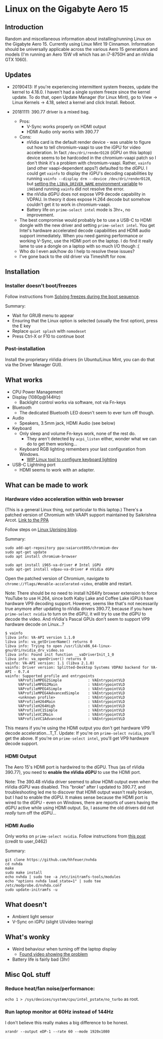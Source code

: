 # Linux on the Gigabyte Aero 15

## Introduction
Random and miscellaneous information about installing/running Linux on the Gigabyte Aero 15.
Currently using Linux Mint 19 Cinnamon.
Information should be universally applicable across the various Aero 15 generations and models (I'm running an Aero 15W v8 which has an i7-8750H and an nVidia GTX 1060).

## Updates
* 20190413: If you're experiencing intermittent system freezes, update the kernel to 4.18.0. I haven't had a single system freeze since the kernel update. To do that, open Update Manager (for Linux Mint), go to View -> Linux Kernels -> 4.18, select a kernel and click Install. Reboot.

* 20181111: 390.77 driver is a mixed bag.
	* Pros:
		* V-Sync works properly on HDMI output
		* HDMI Audio only works with 390.77
	* Cons:
		* nVidia card is the default render device - was unable to figure out how to tell chromium-vaapi to use the iGPU for video acceleration. In fact `/dev/dri/renderD128` (iGPU on this laptop) device seems to be hardcoded in the chromium-vaapi patch so I don't think it's a problem with chromium-vaapi. Rather, `vainfo` (and other vaapi-dependent apps?) defaulted to the dGPU. I could get `vainfo` to display the iGPU's decoding capabilities by running `vainfo --display drm --device /dev/dri/renderD128`, but [setting the `LIBVA_DRIVER_NAME` environment variable](https://wiki.archlinux.org/index.php/Hardware_video_acceleration#Configuring_VA-API) to `i965`and running `vainfo` did not resolve the error.
		* the nVidia dGPU does not expose VP9 decode capability in VDPAU. In theory it does expose H.264 decode but somehow couldn't get it to work in chromium-vaapi.
		* Battery life on `prime-select intel` mode is 3hr+, no improvement.
	* The best compromise would probably be to use a USB-C to HDMI dongle with the new driver and setting `prime-select intel`. You get Intel's hardware accelerated decode capabilities and HDMI audio support immediately. When you need gaming performance or working V-Sync, use the HDMI port on the laptop. I do find it really lame to use a dongle on a laptop with so much I/O though :(
	* Who do I even ask/how do I help to resolve these issues?
	* I've gone back to the old driver via Timeshift for now.

## Installation

### Installer doesn't boot/freezes
Follow instructions from [Solving freezes during the boot sequence](https://www.linuxmint.com/rel_tara_cinnamon.php).

Summary:
* Wait for GRUB menu to appear
* Ensuring that the Linux option is selected (usually the first option), press the E key
* Replace `quiet splash` with `nomodeset`
* Press Ctrl-X or F10 to continue boot

### Post-installation
Install the proprietary nVidia drivers (in Ubuntu/Linux Mint, you can do that via the Driver Manager GUI). 

## What works
* CPU Power Management
* Display (1080p@144Hz)
	* Backlight control works via software, not via Fn-keys
* Bluetooth
	* The dedicated Bluetooth LED doesn't seem to ever turn off though.
* Audio
	* Speakers, 3.5mm jack, HDMI Audio (see below)
* Keyboard
	* Only sleep and volume Fn-keys work, none of the rest do.
		* They aren't detected by `acpi_listen` either, wonder what we can do to get them working...
	* Keyboard RGB lighting remembers your last configuration from Windows.
		* [WIP Linux tool to configure keyboard lighting](https://github.com/martin31821/fusion-kbd-controller)
* USB-C Lightning port
	* HDMI seems to work with an adapter.

## What can be made to work
### Hardware video acceleration within web browser
(This is a general Linux thing, not particular to this laptop.)
There's a patched version of Chromium with VAAPI support maintained by Saikrishna Arcot. [Link to the PPA](https://launchpad.net/~saiarcot895/+archive/ubuntu/chromium-beta)

Follow steps on [Linux Uprising blog](https://www.linuxuprising.com/2018/08/how-to-enable-hardware-accelerated.html).

Summary:
```
sudo add-apt-repository ppa:saiarcot895/chromium-dev
sudo apt-get update
sudo apt install chromium-browser

sudo apt install i965-va-driver # Intel iGPU
sudo apt-get install vdpau-va-driver # nVidia dGPU
```
Open the patched version of Chromium, navigate to `chrome://flags/#enable-accelerated-video`, enable and restart.

Note: There should be no need to install h264ify browser extension to force YouTube to use H.264, since both Kaby Lake and Coffee Lake iGPUs have hardware VP9 decoding support. However, seems like that's not necessarily true anymore after updating to nVidia drivers 390.77, because if you have `prime-select nvidia` to turn on the dGPU, it will try to use the dGPU to decode the video. And nVidia's Pascal GPUs don't seem to support VP9 hardware decode on Linux...?
```
$ vainfo
libva info: VA-API version 1.1.0
libva info: va_getDriverName() returns 0
libva info: Trying to open /usr/lib/x86_64-linux-gnu/dri/nvidia_drv_video.so
libva info: Found init function __vaDriverInit_1_0
libva info: va_openDriver() returns 0
vainfo: VA-API version: 1.1 (libva 2.1.0)
vainfo: Driver version: Splitted-Desktop Systems VDPAU backend for VA-API - 0.7.4
vainfo: Supported profile and entrypoints
      VAProfileMPEG2Simple            :	VAEntrypointVLD
      VAProfileMPEG2Main              :	VAEntrypointVLD
      VAProfileMPEG4Simple            :	VAEntrypointVLD
      VAProfileMPEG4AdvancedSimple    :	VAEntrypointVLD
      <unknown profile>               :	VAEntrypointVLD
      VAProfileH264Main               :	VAEntrypointVLD
      VAProfileH264High               :	VAEntrypointVLD
      VAProfileVC1Simple              :	VAEntrypointVLD
      VAProfileVC1Main                :	VAEntrypointVLD
      VAProfileVC1Advanced            :	VAEntrypointVLD
```
This means if you're using the HDMI output you don't get hardware VP9 decode acceleration...T_T.
Update: If you're on `prime-select nvidia`, you'll get the above. If you're on `prime-select intel`, you'll get VP9 hardware decode support.

### HDMI Output
The Aero 15's HDMI port is hardwired to the dGPU. Thus (as of nVidia 390.77), you need to **enable the nVidia dGPU** to use the HDMI port.

Note: The 390.48 nVidia driver seemed to allow HDMI output even when the nVidia dGPU was disabled. This "broke" after I updated to 390.77, and troubleshooting led me to discover that HDMI output wasn't really broken, but I had to enable the dGPU. It makes sense because the HDMI port is wired to the dGPU - even on Windows, there are reports of users having the dGPU active while using HDMI output. So, I assume the old drivers did not _really_ turn off the dGPU...

### HDMI Audio
Only works on `prime-select nvidia`.
Follow instructions from [this post](https://devtalk.nvidia.com/default/topic/1024022/linux/gtx-1060-no-audio-over-hdmi-only-hda-intel-detected-azalia/post/5230494/#5230494) (credit to user_0462)

Summary: 
```
git clone https://github.com/hhfeuer/nvhda
cd nvhda
make
sudo make install
echo nvhda | sudo tee -a /etc/initramfs-tools/modules
echo "options nvhda load_state=1" | sudo tee /etc/modprobe.d/nvhda.conf
sudo update-initramfs -u
```
## What doesn't
* Ambient light sensor
* V-Sync on iGPU (slight UI/video tearing)

## What's wonky
* Weird behaviour when turning off the laptop display
	* [Found video showing the problem](https://streamable.com/wsuz5)
* Battery life is fairly bad (3hr)

## Misc QoL stuff

### Reduce heat/fan noise/performance:
`echo 1 > /sys/devices/system/cpu/intel_pstate/no_turbo` as root.

### Run laptop monitor at 60Hz instead of 144Hz
I don't believe this really makes a big difference to be honest.

`xrandr --output eDP-1 --rate 60 --mode 1920x1080`
